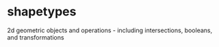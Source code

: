 # shapetypes

2d geometric objects and operations - including intersections, booleans, and transformations
